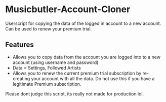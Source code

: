 # Musicbutler-Account-Cloner
Userscript for copying the data of the logged in account to a new account. Can be used to renew your premium trial.

## Features
- Allows you to copy data from the account you are logged into to a new account (using username and password)
- Data = Settings, Followed Artists
- Allows you to renew the current premium trial subscription by re-creating your account with all the data. Do not use this if you have a legitimate Premium subscription.

Please dont judge this script, its really not made for production lol.
